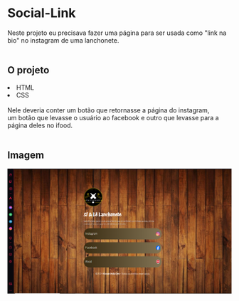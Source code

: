 <h1>Social-Link</h1>
Neste projeto eu precisava fazer uma página para ser usada como "link na bio" no instagram de uma lanchonete.
<br>
<br>
<h2>O projeto</h2>
<li>HTML</li>
<li>CSS</li> <br>
Nele deveria conter um botão que retornasse a página do instagram, <br>
um botão que levasse o usuário ao facebook e outro que levasse para a página deles no ifood.
<br>
<br>
<h2>Imagem</h2>
<img src = "https://github.com/Kivyan/Social-Link/blob/main/imagens%20README/link-da-bio.png">
